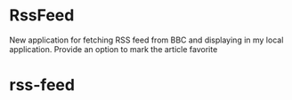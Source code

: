 # RssFeed
New application for fetching RSS feed from BBC and displaying in my local application. Provide an option to mark the article favorite
# rss-feed
